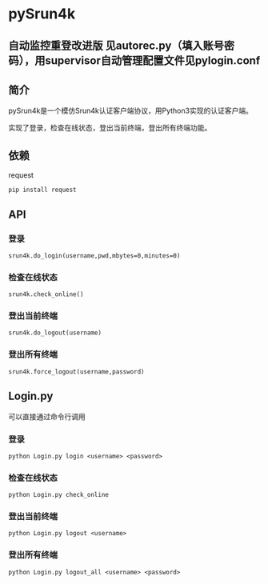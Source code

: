 # pySrun4k


## 自动监控重登改进版 见autorec.py（填入账号密码），用supervisor自动管理配置文件见pylogin.conf



## 简介

pySrun4k是一个模仿Srun4k认证客户端协议，用Python3实现的认证客户端。

实现了登录，检查在线状态，登出当前终端，登出所有终端功能。

## 依赖

request

```pip install request```

## API

### 登录

```srun4k.do_login(username,pwd,mbytes=0,minutes=0)```

### 检查在线状态

```srun4k.check_online()```

### 登出当前终端

```srun4k.do_logout(username)```

### 登出所有终端

```srun4k.force_logout(username,password)```

## Login.py

可以直接通过命令行调用

### 登录
```python Login.py login <username> <password>```

### 检查在线状态
```python Login.py check_online```

### 登出当前终端
```python Login.py logout <username>```

### 登出所有终端
```python Login.py logout_all <username> <password>```


